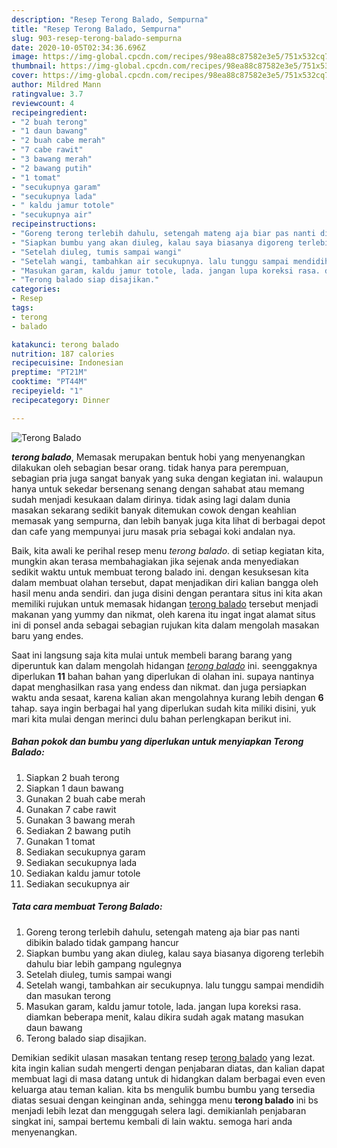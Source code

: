 ```yaml
---
description: "Resep Terong Balado, Sempurna"
title: "Resep Terong Balado, Sempurna"
slug: 903-resep-terong-balado-sempurna
date: 2020-10-05T02:34:36.696Z
image: https://img-global.cpcdn.com/recipes/98ea88c87582e3e5/751x532cq70/terong-balado-foto-resep-utama.jpg
thumbnail: https://img-global.cpcdn.com/recipes/98ea88c87582e3e5/751x532cq70/terong-balado-foto-resep-utama.jpg
cover: https://img-global.cpcdn.com/recipes/98ea88c87582e3e5/751x532cq70/terong-balado-foto-resep-utama.jpg
author: Mildred Mann
ratingvalue: 3.7
reviewcount: 4
recipeingredient:
- "2 buah terong"
- "1 daun bawang"
- "2 buah cabe merah"
- "7 cabe rawit"
- "3 bawang merah"
- "2 bawang putih"
- "1 tomat"
- "secukupnya garam"
- "secukupnya lada"
- " kaldu jamur totole"
- "secukupnya air"
recipeinstructions:
- "Goreng terong terlebih dahulu, setengah mateng aja biar pas nanti dibikin balado tidak gampang hancur"
- "Siapkan bumbu yang akan diuleg, kalau saya biasanya digoreng terlebih dahulu biar lebih gampang ngulegnya"
- "Setelah diuleg, tumis sampai wangi"
- "Setelah wangi, tambahkan air secukupnya. lalu tunggu sampai mendidih dan masukan terong"
- "Masukan garam, kaldu jamur totole, lada. jangan lupa koreksi rasa. diamkan beberapa menit, kalau dikira sudah agak matang masukan daun bawang"
- "Terong balado siap disajikan."
categories:
- Resep
tags:
- terong
- balado

katakunci: terong balado 
nutrition: 187 calories
recipecuisine: Indonesian
preptime: "PT21M"
cooktime: "PT44M"
recipeyield: "1"
recipecategory: Dinner

---
```



![Terong Balado](https://img-global.cpcdn.com/recipes/98ea88c87582e3e5/751x532cq70/terong-balado-foto-resep-utama.jpg)

<b><i>terong balado</i></b>, Memasak merupakan bentuk hobi yang menyenangkan dilakukan oleh sebagian besar orang. tidak hanya para perempuan, sebagian pria juga sangat banyak yang suka dengan kegiatan ini. walaupun hanya untuk sekedar bersenang senang dengan sahabat atau memang sudah menjadi kesukaan dalam dirinya. tidak asing lagi dalam dunia masakan sekarang sedikit banyak ditemukan cowok dengan keahlian memasak yang sempurna, dan lebih banyak juga kita lihat di berbagai depot dan cafe yang mempunyai juru masak pria sebagai koki andalan nya.



Baik, kita awali ke perihal resep menu <i>terong balado</i>. di setiap kegiatan kita, mungkin akan terasa membahagiakan jika sejenak anda menyediakan sedikit waktu untuk membuat terong balado ini. dengan kesuksesan kita dalam membuat olahan tersebut, dapat menjadikan diri kalian bangga oleh hasil menu anda sendiri. dan juga disini dengan perantara situs ini kita akan memiliki rujukan untuk memasak hidangan <u>terong balado</u> tersebut menjadi makanan yang yummy dan nikmat, oleh karena itu ingat ingat alamat situs ini di ponsel anda sebagai sebagian rujukan kita dalam mengolah masakan baru yang endes.


Saat ini langsung saja kita mulai untuk membeli barang barang yang diperuntuk kan dalam mengolah hidangan <u><i>terong balado</i></u> ini. seenggaknya diperlukan <b>11</b> bahan bahan yang diperlukan di olahan ini. supaya nantinya dapat menghasilkan rasa yang endess dan nikmat. dan juga persiapkan waktu anda sesaat, karena kalian akan mengolahnya kurang lebih dengan <b>6</b> tahap. saya ingin berbagai hal yang diperlukan sudah kita miliki disini, yuk mari kita mulai dengan merinci dulu bahan perlengkapan berikut ini.

<!--inarticleads1-->

##### Bahan pokok dan bumbu yang diperlukan untuk menyiapkan Terong Balado:

1. Siapkan 2 buah terong
1. Siapkan 1 daun bawang
1. Gunakan 2 buah cabe merah
1. Gunakan 7 cabe rawit
1. Gunakan 3 bawang merah
1. Sediakan 2 bawang putih
1. Gunakan 1 tomat
1. Sediakan secukupnya garam
1. Sediakan secukupnya lada
1. Sediakan  kaldu jamur totole
1. Sediakan secukupnya air




<!--inarticleads2-->

##### Tata cara membuat Terong Balado:

1. Goreng terong terlebih dahulu, setengah mateng aja biar pas nanti dibikin balado tidak gampang hancur
1. Siapkan bumbu yang akan diuleg, kalau saya biasanya digoreng terlebih dahulu biar lebih gampang ngulegnya
1. Setelah diuleg, tumis sampai wangi
1. Setelah wangi, tambahkan air secukupnya. lalu tunggu sampai mendidih dan masukan terong
1. Masukan garam, kaldu jamur totole, lada. jangan lupa koreksi rasa. diamkan beberapa menit, kalau dikira sudah agak matang masukan daun bawang
1. Terong balado siap disajikan.




Demikian sedikit ulasan masakan tentang resep <u>terong balado</u> yang lezat. kita ingin kalian sudah mengerti dengan penjabaran diatas, dan kalian dapat membuat lagi di masa datang untuk di hidangkan dalam berbagai even even keluarga atau teman kalian. kita bs mengulik bumbu bumbu yang tersedia diatas sesuai dengan keinginan anda, sehingga menu <b>terong balado</b> ini bs menjadi lebih lezat dan menggugah selera lagi. demikianlah penjabaran singkat ini, sampai bertemu kembali di lain waktu. semoga hari anda menyenangkan.
